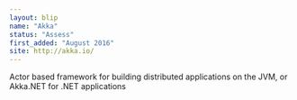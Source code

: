 ```yaml
---
layout: blip
name: "Akka"
status: "Assess"
first_added: "August 2016"
site: http://akka.io/
---
```

Actor based framework for building distributed applications on the JVM, or Akka.NET for .NET applications